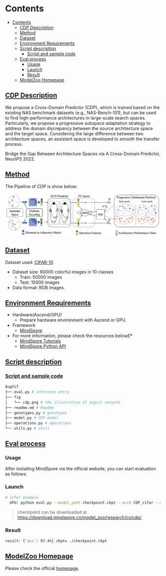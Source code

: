# Contents

- [Contents](#contents)
    - [CDP Description](#cdp-description)
    - [Method](#method)
    - [Dataset](#dataset)
    - [Environment Requirements](#environment-requirements)
    - [Script description](#script-description)
        - [Script and sample code](#script-and-sample-code)
    - [Eval process](#eval-process)
        - [Usage](#usage)
        - [Launch](#launch)
        - [Result](#result)
    - [ModelZoo Homepage](#modelzoo-homepage)

## [CDP Description](#contents)

We propose a Cross-Domain Predictor (CDP), which is trained based on the existing NAS benchmark datasets (e.g., NAS-Bench-101), but can be used to find high-performance architectures in large-scale search spaces. Particularly, we propose a progressive subspace adaptation strategy to address the domain discrepancy between the source architecture space and the target space. Considering the large difference between two architecture spaces, an assistant space is developed to smooth the transfer process.

Bridge the Gap Between Architecture Spaces via A Cross-Domain Predictor, NeurIPS 2022.

## [Method](#contents)

The Pipeline of CDP is show below:

![image-20211026160438718](./fig/cdp.png)

## [Dataset](#contents)

Dataset used: [CIFAR-10](https://www.cs.toronto.edu/~kriz/cifar.html)

- Dataset size: 60000 colorful images in 10 classes
    - Train: 50000 images
    - Test: 10000 images
- Data format: RGB images.

## [Environment Requirements](#contents)

- Hardware(Ascend/GPU)
    - Prepare hardware environment with Ascend or GPU.
- Framework
    - [MindSpore](https://www.mindspore.cn/install/en)
- For more information, please check the resources below£º
    - [MindSpore Tutorials](https://www.mindspore.cn/tutorials/en/master/index.html)
    - [MindSpore Python API](https://www.mindspore.cn/docs/en/master/index.html)

## [Script description](#contents)

### [Script and sample code](#contents)

```bash
AugViT
├── eval.py # inference entry
├── fig
│   └── cdp.png # the illustration of augvit network
├── readme.md # Readme
├── genotypes.py # genotypes
├── model.py # CDP model
├── operations.py # operations
└── utils.py # utils
```

## [Eval process](#contents)

### Usage

After installing MindSpore via the official website, you can start evaluation as follows:

### Launch

```bash
# infer example
  GPU: python eval.py --model_path checkpoint.ckpt --arch CDP_cifar --set cifar10 --data [DATA_PATH]
```

> checkpoint can be downloaded at https://download.mindspore.cn/model_zoo/research/cv/cdp/.

### Result

```bash
result: {'acc': 97.4%} ckpt= ./checkpoint.ckpt
```

## [ModelZoo Homepage](#contents)

Please check the official [homepage](https://gitee.com/mindspore/models).